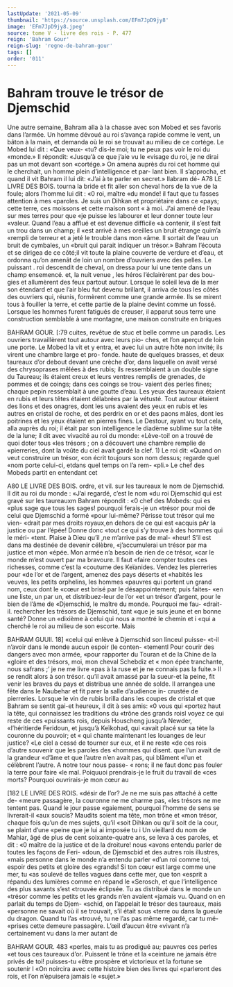 ```yaml
---
lastUpdate: '2021-05-09'
thumbnail: 'https://source.unsplash.com/EFm7JpD9jy8'
image: 'EFm7JpD9jy8.jpeg'
source: tome V - livre des rois - P. 477
reign: 'Bahram Gour'
reign-slug: 'regne-de-bahram-gour'
tags: []
order: '011'
---
```


# Bahram trouve le trésor de Djemschid

Une autre semaine, Bahram alla à la chasse avec
son Mobed et ses favoris dans l’armée. Un homme
dévoué au roi s’avança rapide comme le vent, un
bâton à la main, et demanda où le roi se trouvait au
milieu de ce cortége. Le Mobed lui dit : «Que veux-
«tu? dis-le moi; tu ne peux pas voir le roi du «monde.» Il répondit: «Jusqu’à ce que j’aie vu le
«visage du roi, je ne dirai pas un mot devant son «cortége.» On amena auprès du roi cet homme qui
le cherchait, un homme plein d’intelligence et par- lant bien. Il s’approcha, et quand il vit Bahram il lui dit: «J’ai à te parler en secret.» Ilabram dé-
A78 LE LIVRE DES BOIS.
tourna la bride et fit aller son cheval hors de la vue de la foule; alors l’homme lui dit : «0 roi, maître
«du monde! il faut que tu fasses attention à mes «paroles. Je suis un Dihkan et propriétaire dans ce «pays; cette terre, ces moissons et cette maison sont « à moi. J’ai amené de l’eau sur mes terres pour que
«je puisse les labourer et leur donner toute leur «valeur. Quand l’eau a afflué et est devenue difficile
«à contenir, il s’est fait un trou dans un champ; il
«est arrivé à mes oreilles un bruit étrange quim’a «rempli de terreur et a jeté le trouble dans mon «âme. Il sortait de l’eau un bruit de cymbales, un «bruit qui parait indiquer un trésor.»
Bahram l’écouta et se dirigea de ce côté;il vit toute
la plaine couverte de verdure et d’eau, et ordonna qu’on amenât de loin un nombre d’ouvriers avec des
pelles. Le puissant . roi descendit de cheval, on dressa pour lui une tente dans un champ ensemencé. et, la nuit venue , les héros l’éclairèrent par des bou-
gies et allumèrent des feux partout autour. Lorsque le soleil leva de la mer son étendard et
que l’air bleu fut devenu brillant, il arriva de tous
les côtés des ouvriers qui, réunis, formèrent comme
une grande armée. Ils se mirent tous à fouiller la terre, et cette partie de la plaine devint comme un fossé. Lorsque les hommes furent fatigués de creuser,
il apparut sous terre une construction semblable à une montagne, une maison construite en briques

BAHRAM GOUR. [:79 cuites, revêtue de stuc et belle comme un paradis. Les ouvriers travaillèrent tout autour avec leurs pio-
ches, et l’on aperçut de loin une porte.
Le Mobed la vit et y entra, et avec lui un autre
hôte non invité; ils virent une chambre large et pro- fonde. haute de quelques brasses, et deux taureaux d’or debout devant une crèche d’or, dans laquelle on
avait versé des chrysoprases mêlées à des rubis; ils
ressemblaient à un double signe du Taureau; ils étaient creux et leurs ventres remplis de grenades, de pommes et de coings; dans ces coings se trou- vaient des perles fines; chaque pepin ressemblait à une goutte d’eau. Les yeux des taureaux étaient en
rubis et leurs têtes étaient délabrées par la vétusté.
Tout autour étaient des lions et des onagres, dont les uns avaient des yeux en rubis et les autres en cristal de roche, et des perdrix en or et des paons mâles, dont les poitrines et les yeux étaient en pierres fines.
Le Destour, ayant vu tout cela, alla auprès du roi; il était par son intelligence le diadème sublime sur la tête de la lune; il dit avec vivacité au roi du monde: «Lève-toi! on a trouvé de quoi doter tous «les trésors ; on a découvert une chambre remplie de «pierreries, dont la voûte du ciel avait gardé la clef. 1)
Le roi dit: «Quand on veut construire un trésor, «on écrit toujours son nom dessus; regarde quel «nom porte celui-ci, etdans quel temps on l’a rem- «pli.» Le chef des Mobeds partit en entendant cet

A80 LE LIVRE DES BOIS.
ordre, et vil. sur les taureaux le nom de Djemschid. Il dit au roi du monde : «J’ai regardé, c’est le nom
«du roi Djemschid qui est gravé sur les taureauxm
Bahram répondit : «0 chef des Mobeds: qui es «plus sage que tous les sages! pourquoi ferais-je un «trésor pour moi de celui que Djemschid a formé «pour lui-même? Périsse tout trésor qui me vien- «drait par mes droits royaux,en dehors de ce qui est «acquis pAr la justice ou par l’épée! Donne donc
«tout ce qui s’y trouve à des hommes qui le méri-
«tent. Plaise à Dieu qu’il ,ne m’arrive pas de mal-
«heur! S’il est dans ma destinée de devenir célèbre, «j’accumulerai un trésor par ma justice et mon
«épée. Mon armée n’a besoin de rien de ce trésor,
«car le monde m’est ouvert par ma bravoure. Il faut «faire compter toutes ces richesses, comme c’est la «coutume des Keïanides. Vendez les pierreries pour «de l’or et de l’argent, amenez des pays déserts et
«habités les veuves, les petits orphelins, les hommes «pauvres qui portent un grand nom, ceux dont le «cœur est brisé par le désappointement; puis faites-
«en une liste, un par un, et distribuez-leur de l’or
«et un trésor d’argent, pour le bien de l’âme de «Djemschid, le maître du monde. Pourquoi me fau- «drait-il. rechercher les trésors de Djemschid, tant «que je suis jeune et en bonne santé? Donne un «dixième à celui qui nous a montré le chemin et
i «qui a cherché le roi au milieu de son escorte. Mais

BAHRAM GUUll. 18] «celui qui enlève à Djemschid son linceul puisse-
«t-il n’avoir dans le monde aucun espoir (le conten-
«tementl Pour courir des dangers avec mon armée,
«pour rapporter du Touran et de la Chine de la «gloire et des trésors, moi, mon cheval Schebdiz et
« mon épée tranchante, nous safrans ;’ je ne me livre
«pas à la ruse et je ne connais pas la fuite.»
Il se rendit alors à son trésor. qu’il avait amassé
par la sueur-et la peine, fit venir les braves du pays et distribua une année de solde. Il arrangea une fête dans le Naubehar et fit parer la salle d’audience in- crustée de pierreries. Lorsque le vin de rubis brilla dans les coupes de cristal et que Bahram se sentit gai-et heureux, il dit à ses amis: «0 vous qui «portez haut la tête, qui connaissez les traditions du «trône des grands roisl voyez ce qui reste de ces «puissants rois, depuis Houscheng jusqu’à Newder, «l’héritierde Feridoun, et jusqu’à Keïkohad, qui
«avait placé sur sa tète la couronne du pouvoir; et
« qui chante maintenant les louanges de leur justice? «Le ciel a cessé de tourner sur eux, et il ne reste
«de ces rois d’autre souvenir que les paroles des «hommes qui disent. que l’un avait de la grandeur «d’âme et que l’autre n’en avait pas, qui blâment
«l’un et célèbrent l’autre. A notre tour nous passe-
« rons; il ne faut donc pas fouler la terre pour faire «le mal. Poiquuoi prendrais-je le fruit du travail de «ces morts? Pourquoi ouvrirais-je mon cœur au

[182 LE LIVRE DES ROIS.
«désir de l’or? Je ne me suis pas attaché à cette de- «meure passagère, la couronne ne me charme pas, «les trésors ne me tentent pas. Quand le jour passe «gaiement, pourquoi l’homme de sens se livrerait-il «aux soucis? Maudits soient ma tête, mon trône et «mon trésor, chaque fois qu’un de mes sujets, qu’il
«soit Dihkan ou qu’il soit de la cour, se plaint d’une «peine que je lui ai imposée tu i
Un vieillard du nom de Mahiar, âgé de plus de cent soixante-quatre ans, se leva à ces paroles, et dit : «0 maître de la justice et de la droiture! nous «avons entendu parler de toutes les façons de Feri- «doun, de Djemscbid et des autres rois illustres, «mais personne dans le monde n’a entendu parler «d’un roi comme toi, espoir des petits et gloire des «grands! Si ton cœur est large comme une mer, tu «as soulevé de telles vagues dans cette mer, que ton «esprit a répandu des lumières comme en répand le «Serosch, et que l’intelligence des plus savants s’est «trouvée éclipsée. Tu as distribué dans le monde un
«trésor comme les petits et les grands n’en avaient «jamais vu. Quand on en parlait du temps de Djem- «schid, on l’appelait le trésor des taureaux, mais «personne ne savait où il se trouvait, s’il était sous
«terre ou dans la gueule du dragon. Quand tu l’as «trouvé, tu ne l’as pas même regardé, car tu mé-
«prises cette demeure passagère. L’œil d’aucun être
«vivant n’a certainement vu dans la mer autant de

BAHRAM GOUR. 483 «perles, mais tu as prodigué au; pauvres ces perles
«et tous ces taureaux d’or. Puissent le trône et la «ceinture ne jamais être privés de toi! puisses-tu «être prospère et victorieux et la fortune se soutenir l «On noircira avec cette histoire bien des livres qui «parleront des rois, et l’on n’épuisera jamais le
«sujet.»
